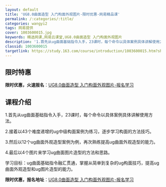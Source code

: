 ```yaml
---
layout: default
title: 'UG8.0曲面造型 入门构面外观图片-限时优惠-网易精品课'
permalink: /:categories/:title/
categories: wangyi2
tags: 网易提供
cover: 1003600015.jpg
keywords: 精选网课,网易云课堂,UG8.0曲面造型 入门构面外观图片
description: '1.首先从ug曲面基础指令入手，23课时，每个命令以具体案例具体讲解使用方法。2.接着以43个难度递增的ug中级构面案例'
classid: 1003600015
targetlink: https://study.163.com/course/introduction/1003600015.htm?share=1&shareId=1025206652&utm_campaign=share&utm_medium=iphoneShare&utm_source=&utm_u=1025206652
---
```


## 限时特惠

**限时优惠，火速报名**：[UG8.0曲面造型 入门构面外观图片-报名学习](https://study.163.com/course/introduction/1003600015.htm?share=1&shareId=1025206652&utm_campaign=share&utm_medium=iphoneShare&utm_source=&utm_u=1025206652)

## 课程介绍

1.首先从ug曲面基础指令入手，23课时，每个命令以具体案例具体讲解使用方法。



2.接着以43个难度递增的ug中级构面案例为练习，逐步学习构面的方法技巧。



3.然后以12个ug曲面外观造型案例为例，再次熟练提高ug曲面外观造型的能力。



4.最后以4个图片来学习ug曲面图片造型的方法和思路。



学习目标：ug曲面基础指令融汇贯通，掌握从简单到复杂的ug构面技巧，提高ug曲面外观造型和ug图片造型的能力。

**限时优惠，报名地址**：[UG8.0曲面造型 入门构面外观图片-报名学习](https://study.163.com/course/introduction/1003600015.htm?share=1&shareId=1025206652&utm_campaign=share&utm_medium=iphoneShare&utm_source=&utm_u=1025206652)


